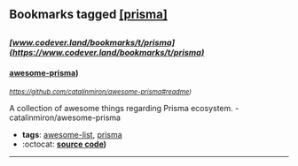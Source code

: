 ## Bookmarks tagged [[prisma]](https://www.codever.land/search?q=[prisma])

_<sup><sup>[www.codever.land/bookmarks/t/prisma](https://www.codever.land/bookmarks/t/prisma)</sup></sup>_
---
#### [awesome-prisma](https://github.com/catalinmiron/awesome-prisma#readme))
_<sup>https://github.com/catalinmiron/awesome-prisma#readme)</sup>_

A collection of awesome things regarding Prisma ecosystem. - catalinmiron/awesome-prisma
* **tags**: [awesome-list](../tagged/awesome-list.md), [prisma](../tagged/prisma.md)
* :octocat: **[source code](https://github.com/catalinmiron/awesome-prisma#readme))**
---
